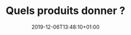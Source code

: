 ---
title: Quels produits donner ?
date: 2019-12-06T13:48:10+01:00
layout: produits
menu:
  main:
    parent: donner
    weight: 2
illu: /img/page-produits/boite.jpg
intro:
  first: "Nous acceptons tous les produits d’hygiène intime jetables et réutilisables, à condition qu’ils soient non périmés, neufs (jamais utilisés) et emballés individuellement. Serviettes, protège-slips, tampons, cups, culottes menstruelles … Nous voulons autant que possible donner à chaque femme dans le besoin le choix de ses protections."
produits:
  - img: /img/page-produits/tampon.svg
    text: Tampons
  - img: /img/page-produits/serviette.svg
    text: Serviettes Hygiéniques
  - img: /img/page-produits/protege-slip.svg
    text: Protège-slips
  - img: /img/page-produits/serviette-lavable.svg
    text: Serviettes Lavables neuves
  - img: /img/page-produits/cup.svg
    text: Coupes Menstruelles neuves
  - img: /img/page-produits/culotte.svg
    text: Culottes menstruelles neuves
  - img: /img/page-produits/gel.svg
    text: "Gels anti-bacteriens"
  - img: /img/page-produits/lingettes.svg
    text: "lingettes"
---